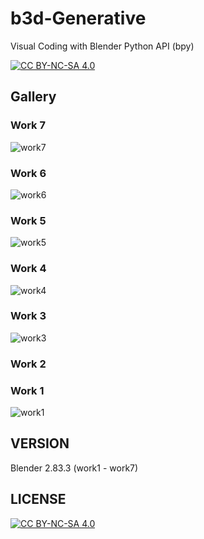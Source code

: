 # b3d-Generative
Visual Coding with Blender Python API (bpy)

[![CC BY-NC-SA 4.0][cc-by-nc-sa-shield]][cc-by-nc-sa]

## Gallery

### Work 7

![work7](https://user-images.githubusercontent.com/21966381/132883914-bc69193a-7eee-40c2-872a-d3e43d20a59e.png)

### Work 6

![work6](https://user-images.githubusercontent.com/21966381/132884220-37e36815-2f96-437b-a33b-fa922522e13e.jpg)

### Work 5

![work5](https://user-images.githubusercontent.com/21966381/132884457-a7097f55-fefb-40e9-b7c5-fea6f53c3c52.jpg)

### Work 4

![work4](https://user-images.githubusercontent.com/21966381/132887696-46724649-426d-4ebc-a2b7-f52e686274b4.jpg)

### Work 3

![work3](https://user-images.githubusercontent.com/21966381/132947053-9f94b908-9ee6-44d7-af76-092c434139f9.jpg)

### Work 2


### Work 1

![work1](https://user-images.githubusercontent.com/21966381/132946108-c3789c81-b118-4e08-b6d4-97fc465d87a2.png)

## VERSION

Blender 2.83.3 (work1 - work7)

## LICENSE

[![CC BY-NC-SA 4.0][cc-by-nc-sa-image]][cc-by-nc-sa]

[cc-by-nc-sa]: http://creativecommons.org/licenses/by-nc-sa/4.0/
[cc-by-nc-sa-image]: https://licensebuttons.net/l/by-nc-sa/4.0/88x31.png
[cc-by-nc-sa-shield]: https://img.shields.io/badge/License-CC%20BY--NC--SA%204.0-lightgrey.svg
